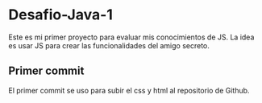 # Desafio-Java-1
Este es mi primer proyecto para evaluar mis conocimientos de JS. La idea es usar JS para crear las funcionalidades del amigo secreto.

## Primer commit
El primer commit se uso para subir el css y html al repositorio de Github.

